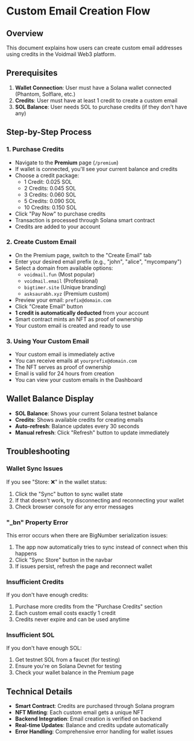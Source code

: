 # Custom Email Creation Flow

## Overview
This document explains how users can create custom email addresses using credits in the Voidmail Web3 platform.

## Prerequisites
1. **Wallet Connection**: User must have a Solana wallet connected (Phantom, Solflare, etc.)
2. **Credits**: User must have at least 1 credit to create a custom email
3. **SOL Balance**: User needs SOL to purchase credits (if they don't have any)

## Step-by-Step Process

### 1. Purchase Credits
- Navigate to the **Premium** page (`/premium`)
- If wallet is connected, you'll see your current balance and credits
- Choose a credit package:
  - 1 Credit: 0.025 SOL
  - 2 Credits: 0.045 SOL  
  - 3 Credits: 0.060 SOL
  - 5 Credits: 0.090 SOL
  - 10 Credits: 0.150 SOL
- Click "Pay Now" to purchase credits
- Transaction is processed through Solana smart contract
- Credits are added to your account

### 2. Create Custom Email
- On the Premium page, switch to the "Create Email" tab
- Enter your desired email prefix (e.g., "john", "alice", "mycompany")
- Select a domain from available options:
  - `voidmail.fun` (Most popular)
  - `voidmail.email` (Professional)
  - `bigtimer.site` (Unique branding)
  - `asksaurabh.xyz` (Premium custom)
- Preview your email: `prefix@domain.com`
- Click "Create Email" button
- **1 credit is automatically deducted** from your account
- Smart contract mints an NFT as proof of ownership
- Your custom email is created and ready to use

### 3. Using Your Custom Email
- Your custom email is immediately active
- You can receive emails at `yourprefix@domain.com`
- The NFT serves as proof of ownership
- Email is valid for 24 hours from creation
- You can view your custom emails in the Dashboard

## Wallet Balance Display
- **SOL Balance**: Shows your current Solana testnet balance
- **Credits**: Shows available credits for creating emails
- **Auto-refresh**: Balance updates every 30 seconds
- **Manual refresh**: Click "Refresh" button to update immediately

## Troubleshooting

### Wallet Sync Issues
If you see "Store: ❌" in the wallet status:
1. Click the "Sync" button to sync wallet state
2. If that doesn't work, try disconnecting and reconnecting your wallet
3. Check browser console for any error messages

### "_bn" Property Error
This error occurs when there are BigNumber serialization issues:
1. The app now automatically tries to sync instead of connect when this happens
2. Click "Sync Store" button in the navbar
3. If issues persist, refresh the page and reconnect wallet

### Insufficient Credits
If you don't have enough credits:
1. Purchase more credits from the "Purchase Credits" section
2. Each custom email costs exactly 1 credit
3. Credits never expire and can be used anytime

### Insufficient SOL
If you don't have enough SOL:
1. Get testnet SOL from a faucet (for testing)
2. Ensure you're on Solana Devnet for testing
3. Check your wallet balance in the Premium page

## Technical Details
- **Smart Contract**: Credits are purchased through Solana program
- **NFT Minting**: Each custom email gets a unique NFT
- **Backend Integration**: Email creation is verified on backend
- **Real-time Updates**: Balance and credits update automatically
- **Error Handling**: Comprehensive error handling for wallet issues 